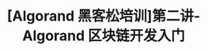 ---
title: "[Algorand 黑客松培训]第二讲-Algorand 区块链开发入门"
description: "This guide provides code snippets for simple Algorand processes such as creating an account, minting ASAs, and sending your first transaction."
type: "tutorial"
category: "Algorand 黑客松培训,Algorand Integrations"
difficulty: "Intermediate"
summary: "In Chinese - Creating an account, minting ASAs and sending your first transaction"
file_path: ""
image: "https://assets-global.website-files.com/5e39e095596498a8b9624af1/5ffca6e3e0d8ad9231cc2af6_Portfolio-course---final.png"
link: "https://docs.google.com/presentation/d/1fDRsiEgR6Q-1COg6ddGVHZ7dBD9i95egdiKexvSj_Yc/edit#slide=id.gdc54e607bb_0_58"
status: "open"
---